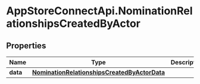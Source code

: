 # AppStoreConnectApi.NominationRelationshipsCreatedByActor

## Properties

Name | Type | Description | Notes
------------ | ------------- | ------------- | -------------
**data** | [**NominationRelationshipsCreatedByActorData**](NominationRelationshipsCreatedByActorData.md) |  | [optional] 


